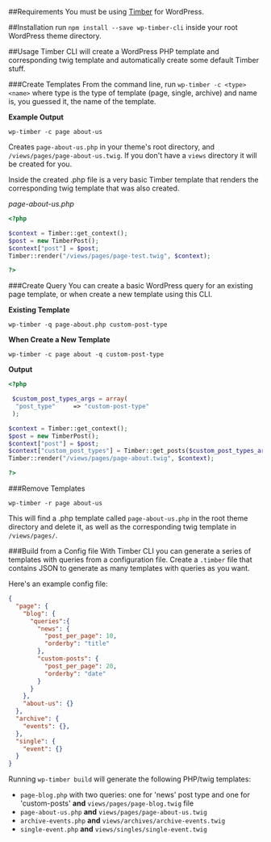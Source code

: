 
##Requirements
You must be using [Timber](https://github.com/jarednova/timber) for WordPress.

##Installation
run `npm install --save wp-timber-cli` inside your root WordPress theme directory.

##Usage
Timber CLI will create a WordPress PHP template and corresponding twig template and automatically create some default Timber stuff.

###Create Templates
From the command line, run `wp-timber -c <type> <name>` where type is the type of template (page, single, archive) and name is, you guessed it, the name of the template.

**Example Output**

`wp-timber -c page about-us`

Creates `page-about-us.php` in your theme's root directory, and `/views/pages/page-about-us.twig`. If you don't have a `views` directory it will be created for you.

Inside the created .php file is a very basic Timber template that renders the corresponding twig template that was also created.

_page-about-us.php_
```php
<?php

$context = Timber::get_context();
$post = new TimberPost();
$context["post"] = $post;
Timber::render("/views/pages/page-test.twig", $context);

?>
```

###Create Query
You can create a basic WordPress query for an existing page template, or when create a new template using this CLI.

**Existing Template**

`wp-timber -q page-about.php custom-post-type`

**When Create a New Template**

`wp-timber -c page about -q custom-post-type`


**Output**
```php
<?php

 $custom_post_types_args = array(
  "post_type"     => "custom-post-type"
 );

$context = Timber::get_context();
$post = new TimberPost();
$context["post"] = $post;
$context["custom_post_types"] = Timber::get_posts($custom_post_types_args);
Timber::render("/views/pages/page-about.twig", $context);

?>
```


###Remove Templates

`wp-timber -r page about-us`

This will find a .php template called `page-about-us.php` in the root theme directory and delete it, as well as the corresponding twig template in `/views/pages/`.

###Build from a Config file
With Timber CLI you can generate a series of templates with queries from a configuration file. Create a `.timber` file that contains JSON to generate as many templates with queries as you want.

Here's an example config file:
```JSON
{
  "page": {
    "blog": {
      "queries":{
        "news": {
          "post_per_page": 10,
          "orderby": "title"
        },
        "custom-posts": {
          "post_per_page": 20,
          "orderby": "date"
        }
      }
    },
    "about-us": {}
  },
  "archive": {
    "events": {},
  },
  "single": {
    "event": {}
  }
}
```

Running `wp-timber build` will generate the following PHP/twig templates:
* `page-blog.php` with two queries: one for 'news' post type and one for 'custom-posts' **and** `views/pages/page-blog.twig` file
* `page-about-us.php` **and** `views/pages/page-about-us.twig`
* `archive-events.php` **and** `views/archives/archive-events.twig`
* `single-event.php` **and** `views/singles/single-event.twig`
